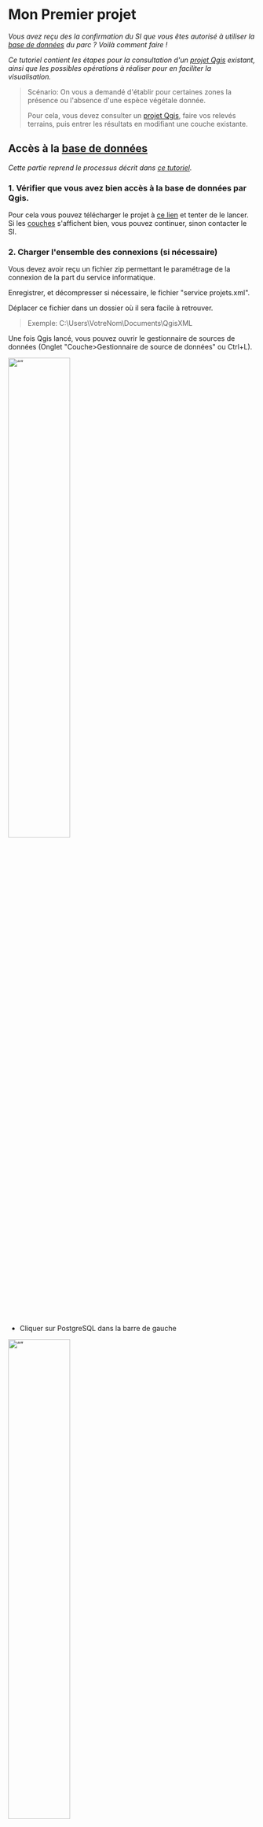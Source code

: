 # Mon Premier projet

_Vous avez reçu des la confirmation du SI que vous êtes autorisé à utiliser la [base de données](./README.md#base-de-donnees 
"Au sens large, une base de donnée permet de stocker et de manipuler des données par des moyens informatiques.")
du parc ? Voilà comment faire !_


_Ce tutoriel contient les étapes pour la consultation d'un [projet Qgis](./README.md#projet "Un projet Qgis contient un ensemble de couches,
les informations permettant de les représenter, ainsi que l'ensemble des paramètres conditionnant la réalisation de géotraitements.") existant, 
ainsi que les possibles opérations à réaliser pour en faciliter la visualisation._

> Scénario: On vous a demandé d'établir pour certaines zones la présence ou l'absence d'une espèce végétale donnée. 
> 
> Pour cela, vous devez consulter un [projet Qgis](./README.md#projet "projet Qgis contient un ensemble de couches,
les informations permettant de les représenter, ainsi que l'ensemble des paramètres conditionnant la réalisation de géotraitements."), faire vos relevés terrains, 
puis entrer les résultats en modifiant une couche existante.


## Accès à la [base de données](./README.md#base-de-donnees)
_Cette partie reprend le processus décrit dans [ce tutoriel](./Acces_BD.md)._
### 1. Vérifier que vous avez bien accès à la base de données par Qgis. 

Pour cela vous pouvez télécharger le projet à [ce lien](./ressources/PremierProjet.qgz) et tenter de le lancer. Si les [couches](./README.md#couche 
"Dans un projet Qgis, une couche est une représentation de données spatialisée") s'affichent bien, vous pouvez continuer,
sinon contacter le SI. 


### 2. Charger l'ensemble des connexions (si nécessaire)

Vous devez avoir reçu un fichier zip permettant le paramétrage de la connexion de la part du service informatique.

Enregistrer, et décompresser si nécessaire, le fichier "service projets.xml".

Déplacer ce fichier dans un dossier où il sera facile à retrouver.
 
> Exemple: C:\Users\VotreNom\Documents\QgisXML


Une fois Qgis lancé, vous pouvez ouvrir le gestionnaire de sources de données (Onglet "Couche>Gestionnaire de source de données" ou Ctrl+L).

<img src="./img/gestionnaire_sources.png" alt= “” width="50%" height="50%"> 


- Cliquer sur PostgreSQL dans la barre de gauche

<img src="./img/gestionnaire_sources_pg.png" alt= “” width="50%" height="50%"> 

- Cliquer sur "charger" et retrouver le fichier "service projets.xml" que vous venez de copier


- Vérifier que la connexion "Service projets" est disponible, et se connecter

_La liste des [tables et schémas](./README.md#schema "Dans une base de données relationnelle, un schéma regroupe différents objets dont des tables, vues et fonctions.") 
accessibles devraient apparaître._



_NB: Le gestionnaire de données est le moyen à privilégier pour importer des données au projet courant. 
(Les autres façons d'ajouter des couches peuvent créer des problèmes en appliquant des paramètres d'import par défaut)_

_Cette étape visait à vérifier la connexion à la base de données. Maintenant nous allons charger un [projet](./README.md#projet "Un projet Qgis contient un ensemble de couches,
les informations permettant de les représenter, ainsi que l'ensemble des paramètres conditionnant la réalisation de géotraitements.") qui regroupe des données et leur représentation._

### 3. Charger le projet d'intérêt

Pour cela, cliquer sur l'onglet "Projet" en haut à gauche de la fenêtre Qgis: Projet>Ouvrir Depuis>PostgreSQL

<img src="./img/charger_projet.png" alt= “” width="50%" height="50%"> 

Vous aurez ensuite accès à la liste des serveurs disponibles. 
Pour ce tutoriel, il s'agit du projet "Mon premier projet" dans le schéma "tutos".


## Visualisation des données du projet
_Vous avez bien réussi à charger le projet "MonPremierProjet" et en voyez le contenu. Nous allons maintenant passer en revue 
les moyens de naviguer dans le projet et observer les données._



1. Afficher/masquer des couches

_Dans Qgis, la position de la plupart des éléments sont personnalisables, et il arrive qu'on les modifie par accident. 
Si ça arrive, cas on pourra les retrouver dans l'onglet "Vue", et vérifier que le panneau ou la barre d'outils concernée est bien visible._


<img src="./img/vue_panneaux_barres.png" alt= “” width="30%" height="30%"> 

A gauche de chaque couche se trouve une petite boite qui peut être cochée ou décochée. 
Cette boite permet d'afficher ou de masquer chaque couche, ou élément de symbologie d'une couche.


2. Les propriétés

Double cliquer sur une couche, ou faire "clic droit > Propriétés" en affiche les propriétés. 

_**Le détail de la table attributaire n'est pas visible dans les propriétés.**_

Là vous avez accès à une série d'onglet donnant des informations sur la couche en question. 
L'onglet "Information" est particulièrement important pour:
- vérifier la source des données (si vous travaillez sur des données stockées sur votre machine, le chemin détaillé vers le fichier apparaitra, 
si vous travaillez sur le serveur ce seront les paramètres de connexion qui seront visibles).
- vérifier le type de données ( raster/vecteur, type de géométrie) et la projection
- vérifier le décompte d'entité (il s'agit du décompte après application du filtre)



3. Les filtres

Vous pouvez remarquer un symbole : <img src="./img/symbole_filtre.png" alt= “” width="02%" > 
 à droite de certaines couches:


<img src="./img/filtres_dans_fenetre.png" alt= “” width="30%" height="30%"> 



Il signifie que la couche en question est filtrée. Les filtres sont des outils très puissants, notamment pour limiter la charge sur vos ordinateurs. 
Ils sont appliqués au niveau du serveur, et permettent de ne charger que les entités d'une couche que vous aurez choisies par une expression. 

Par exemple, en cliquant sur le symbole filtre de "area" ou en faisant clic droit > Filtre sur cette couche vous voyez l'expression suivante :
```sql
"name"='coeur' OR "id_type"=4
```

qui signifie: 
```
"Ne charge que les entités pour lesquelles la colonne "name" contient la chaîne de caractères 'coeur' 
ou bien celles pour lesquelles la colonne 'id_type' contient la valeur 4."
```



_Certaines couches du serveur sont chargées par défaut avec des filtres. Il est tout à fait possible de les modifier pour accéder à d'autres données, 
ou de restreindre encore le filtre proposé le temps de la consultation du projet. Dans ce cas, veillez cependant à ne pas enregistrer vos modifications sur un projet partagé._

_Néanmoins, vous êtes encouragés à apprendre à les utiliser. Les filtres emploient une syntaxe SQL et un [tutoriel](./lienavenir "Lien à venir") dédié sera créé._


4. La table attributaire

Les couches au format [vecteur](./README.md#vecteur "En géomatique, un vecteur est l'un des deux modes principaux de représentation des données spatiales. 
") contiennent une [table attributaire](./README#table-attributaire "La table attributaire contient l'ensemble des données, spatiales ou non, liées à une couche vecteur.
"), donnant des informations sur les données qu'elles contiennent. 
Vous pouvez visualiser cette table en cliquant droit sur la couche puis sur "Ouvrir la table d'attributs".

<img src="./img/ouvrir_latable_attribut.png" alt= “” width="15%" height="50%"> 


Il existe deux façons de représenter la table attributaire. Une vue "Table" et une vue "Formulaire". On peut basculer de l'une à 
l'autre en cliquant sur l'icone correspondante en bas à droite de la fenêtre. 


<img src="./img/tableattributaire.png" alt= “” width="15%" height="50%">  <img src="./img/tableattributaire_form.png" alt= “” width="15%" height="50%"> 

_A gauche, la table atributaire en format table. A droite,en format formulaire. Le mode table permet de visualiser d'un coup d'oeil l'ensemble des entités et attributs simultanément.
Le mode formulaire permet de visualiser et les entités une à une, la liste des entités apparaissant sur la gauche._


Si votre version de Qgis a bien été paramétrée, en bas à gauche de la table attributaire devrait apparaitre un bouton-déroulant: "Ne montrer que les entités visibles sur la carte".
Cette option peut être modifiée de façon à toujours montrer toutes les entités, cependant ce mode d'affichage peut faire planter Qgis sur les couches contenant un grand nombre d'entités. 

Le mode d'affichage par défaut est modifiable dans les paramètres de Qgis: 

Préférences>Options>Sources de données - "Comportement des tables d'attributs"



## Editer une couche

_On se concentrera sur les couches au format [vecteur](bonjourcestunlien.xml). Toutes les couches présentes dans le projet tuto sont dans ce format. 
Il existe des méthodes pour modifier les [rasters](autrelien), mais nous ne les aborderons pas ici._

_L'édition d'une couche contenue dans la base de données est possible seulement si des droits particuliers vous ont été accordés. La plupart des couches sont uniquement consultables._

Editer une couche Qgis modifie le fichier de source des données. Il est donc important de rester prudent et de conserver une copie des données d'origine quand c'est possible. 
Pour réaliser des modifications ou créer une nouvelle entité, il faut d'abord activer le mode Edition pour la couche d'intérêt. Cela peut se faire de plusieurs façons: 

|<img src="./img/mode_edition.png" alt= “”  height="20%"> |  <img src="./img/modeedition_parcouche.png" alt= “” width="30%" > |  <img src="./img/mode_tableattributaire.png" alt= “”  width="30%"> |
|:--:|:--:|:--:|:--:|
|Dans la barre d'outils Qgis |En passant par un clic droit sur la couche|depuis la fenêtre de la table attributaire|

Dans tous les cas, cliquer sur le petit crayon activera le mode édition pour la couche sélectionnée. On pourra alors y apporter des modifications de différentes façon.
Ces modifications ne seront toutefois enregistrées et effectives qu'à la sortie du mode édition (en cliquant à nouveau sur le crayon). Si le logiciel crash, ou qu'on ne confirme 
pas les changements à la sortie du mode édition, les changements seront perdus et les données d'origine seront conservées. 

1. Modification de la table attributaire

Une fois en mode Edition, on peut modifier directement la table attributaire à la façon d'un tableur. 


2. Création d'entités/Modification de géométrie

En mode édition, on peut aussi éditer directement la géométrie d'une entité, ou en créer de nouvelles. 

|<img src="./img/outil_sommet.png" alt= “”  width="75%"> |<img src="./img/ajouter_entite.png" alt= “”  height="50%"> |
|:--:|:--:|
|l'outil sommet permet de modifier la géométrie de points/lignes/polygones existants| Ajouter une entité permet de créer de nouvelles entités|


La création d'une nouvelle entité se fait par une succession de clics gauches, et est finalisée par un clic droit.
A la finalisation de chaque entité, une fenêtre s'ouvre proposant d'entrer les attributs connus. 

<img src="./img/nouvelle_entite.png" alt= “”  width="40%"> 

Un "id" ou "fid" correspondant à l'identifiant unique de chaque entité peut être généré automatiquement. 
Il n'est pas nécessaire d'entrer les autres attributs pour que la nouvelle enttité soit sauvegardée. 


<!--
### Autoriser le chargement des projets

<img src="./img/editerconnexion_chargerprojets.png" alt= “” width="50%" height="50%">  -->

## Changer le mode de représentation d'une couche

Dans couche on appelle le mode de représentation des données d'une couche la "symbologie" (exemple: des aplats de couleurs, cercles noirs pour des points, lignes vertes etc...)
Elle peut être modifiée de façon précise pour chaque couche en passant par les propriétés d'une couche, à l'onglet symbologie.

Les outils de symbologie dans Qgis sont très puissants, et permettent de représenter les informations d'une couche de façon synthétique.
On décrit ici les modes de représentation les plus communément utilisés:
- Symbole unique

Mode de représentation le plus simple. On définit un symbole qui sera appliqué de manière uniforme à toutes les entités, sans prendre en compte leurs attributs

- Catégorisé

Permet de représenter des différences qualitatives entre les entités. C'est-à-dire qu'un de leurs attributs permet de les différencier.
> Par exemple: pour des polygones représentant l'occupation des sols, le nom de ces catégories (forêt, culture, bâti etc...).

- Gradué

Permet de représenter des différences quantitatives entre des entités.
> Par exemple: pour des points représentant des villes, on peut faire varier leur taille pour représenter leur population. 


_Dans ce tutoriel nous n'irons pas plus loin sur la symbologie, mais un autre tutoriel lui sera dédiée. Nous vous invitons à faire des essais, tout en prenant soin 
de ne pas écraser la symbologie d'un projet partagé._


## Exporter une carte au format image

_Attention, de nombreux projets du Parc contiennent des données qui peuvent être sensibles. Avant de publier ou mettre en circulation des exports de données, veiller à s'assurer 
de leur sensibilité auprès du chargé de mission en lien avec elles._

1. Export simple

Il est possible de réaliser des exports directement depuis le menu de Qgis. A l'onglet Projet > Importer/exporter > Exporter au format Image
Cette façon de faire ne permet que d'exporter le contenu du canevas

<img src="./img/export_format_image.png" alt= “”  width="40%"> 

Cet outil fait apparaitre un menu permettant de choisir l'emprise de l'export: 

<img src="./img/menu_export.png" alt= “”  width="40%"> 

On peut ainsi facilement exporter au format image la vue de la carte visible à l'écran. 


2. Mises en page

Qgis permet de réaliser des mises en pages de cartes plus complexes. Pour les réaliser, il faut passer par l'outil de mise en page de Qgis.

<img src="./img/mise_en_page.png" alt= “”  width="40%"> 

Si une mise en page a déjà été créée pour le projet en question, vous la trouverez ou bien dans le menu "Projet > Mise en page" ou bien
dans le Gestionnaire de mises en page.

Il est aussi possible de créer une nouvelle mise en page. 

Dans tous les cas, à l'ouverture d'une mise en page, une nouvelle fenêtre s'ouvre. 



## Sauvegarder un projet localement et le partager

1. Enregistrer le projet en local au format qgs/qgz

_Un projet sous ces formats sera plus léger, mais ne contient pas les données. Seulement le chemin où trouver les fichiers servant à produire les couches._

Vous pouvez à tout moment "enregistrer sous" un projet qui est enregistré sur le serveur. 
Cela en crée une copie qui ne sera plus accessible à personne d'autre que vous, 
mais vous pourrez ensuite le modifier sans risque de perdre le travail de vos collègues.

Un projet enregistré sous ce format ne contient que les chemins menants aux couches ainsi que la définition
de style des couches. Si il dépendait d'une base de données sécurisée et qu'il est déplacé sur un ordinateur 
ne disposant pas de cet accès, la couche sera inaccessible et ne s'affichera pas. 

De même, si le projet d'origine faisait référence à des fichiers locaux, alors le projet copié sur une autre 
machine devra pouvoir retrouver les mêmes fichiers en suivant exactement les mêmes chemins. 

2. Enregistrer le projet au format gpkg

_Sous ce format le projet peut contenir l'ensemble des données, et des informations sur le style permettant de produire les couches. Il est part conséquent bien plus lourd, mais peut être facilement échangé. La démarche pour le construire est toutefois plus complexe._

0. Le format gpkg

Le format geopackage (gpkg) est un format relativement récent qui a l'avantage de pouvoir contenir plusieurs sources de données spatialisées vecteur et raster, tout en conservant l'intégrité de leurs tables attributaires.
Il peut aussi stocker des projets et fichiers de styles. Il réunit ainsi en un seul fichier ce qui traditionnellement demande l'utilisation de formats peu pratiques (shapefile), et évite les problèmes de préservation des chemins relatifs des projets au format qgs/qgz. 

Le format gpkg fonctionne sur le modèle de la base de données, les outils pour l'ouvrir et le modifier sont donc liés au menus de bases de données dans Qgis. 

1. Sauvegarder un projet au format geopackage

Afin de pouvoir enregistrer le projet et l'ensemble des couches le composant dans un geopackage, il faut d'abord créer un geopackage vierge. 
On pourra le faire à l'onglet Couche:
> Couche > Créer une couche > Nouvelle couche Geopackage ...


<img src="./img/creer_gpkg.png" alt= “”  width="40%"> 

2. Connexion au gpkg

Qgis n'est pas par défaut "conscient" du geopackage nouvellement créé. Il faut définir la connexion à ce fichier. 
Pour cela on peut passer par le gestionnaire de base de données (Ctrl + 3) 
> Base de données > Gestionnaire de base de données

et cliquer droit sur "Geopackage>Nouvelle connexion..." dans le menu de gauche.
On pourra alors naviguer jusqu'au fichier geopackage nouvellement créé. 

3. Enregistrement du projet

Enfin, on pourra simplement aller à:
> Projet > Enregistrer le projet sous.... > Geopackage

Et lui donner un nom (car on peut même enregistrer plusieurs projets dans un geopackage).

4. Ouvrir un projet dans un geopackage

Pour ouvrir le projet ainsi enregistré, il suffit d'aller à 

> Projet > Ouvrir depuis .. > Geopackage

_Si vous recevez un geopackage, il vous faudra possiblement d'abord vous connecter au geopackage en passant le "Gestionnaire de base de données" avant de pouvoir l'ouvrir._



